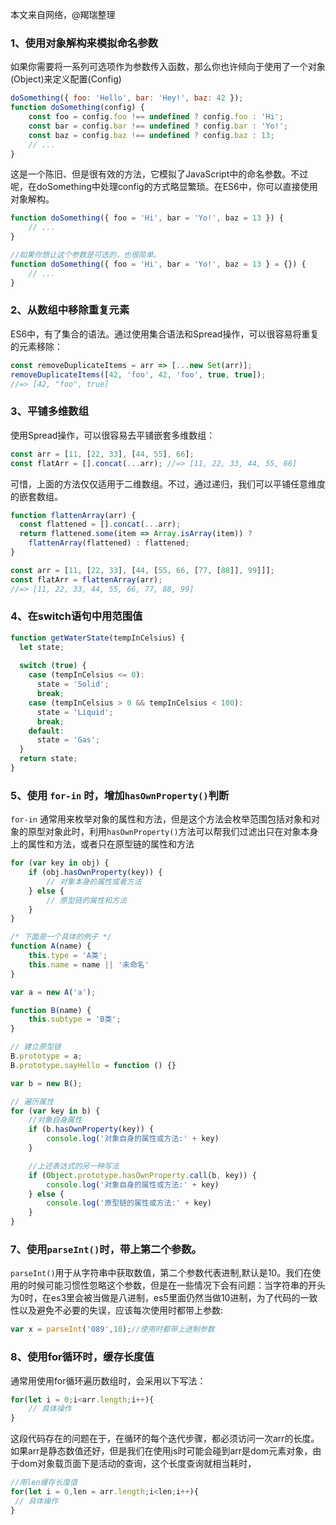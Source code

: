 本文来自网络，@羯瑞整理

### 1、使用对象解构来模拟命名参数

如果你需要将一系列可选项作为参数传入函数，那么你也许倾向于使用了一个对象(Object)来定义配置(Config)

```js
doSomething({ foo: 'Hello', bar: 'Hey!', baz: 42 });
function doSomething(config) {
	const foo = config.foo !== undefined ? config.foo : 'Hi';
	const bar = config.bar !== undefined ? config.bar : 'Yo!';
  	const baz = config.baz !== undefined ? config.baz : 13;
  	// ...
}
```
这是一个陈旧、但是很有效的方法，它模拟了JavaScript中的命名参数。不过呢，在doSomething中处理config的方式略显繁琐。在ES6中，你可以直接使用对象解构。

```js
function doSomething({ foo = 'Hi', bar = 'Yo!', baz = 13 }) {
    // ...
}

//如果你想让这个参数是可选的，也很简单。
function doSomething({ foo = 'Hi', bar = 'Yo!', baz = 13 } = {}) {
    // ...
}
```

### 2、从数组中移除重复元素

ES6中，有了集合的语法。通过使用集合语法和Spread操作，可以很容易将重复的元素移除：

```js
const removeDuplicateItems = arr => [...new Set(arr)];
removeDuplicateItems([42, 'foo', 42, 'foo', true, true]);
//=> [42, "foo", true]
```

### 3、平铺多维数组

使用Spread操作，可以很容易去平铺嵌套多维数组：

```js
const arr = [11, [22, 33], [44, 55], 66];
const flatArr = [].concat(...arr); //=> [11, 22, 33, 44, 55, 66]
```

可惜，上面的方法仅仅适用于二维数组。不过，通过递归，我们可以平铺任意维度的嵌套数组。

```js
function flattenArray(arr) {
  const flattened = [].concat(...arr);
  return flattened.some(item => Array.isArray(item)) ? 
    flattenArray(flattened) : flattened;
}

const arr = [11, [22, 33], [44, [55, 66, [77, [88]], 99]]];
const flatArr = flattenArray(arr); 
//=> [11, 22, 33, 44, 55, 66, 77, 88, 99]
```

### 4、在switch语句中用范围值

```js
function getWaterState(tempInCelsius) {
  let state;
  
  switch (true) {
    case (tempInCelsius <= 0): 
      state = 'Solid';
      break;
    case (tempInCelsius > 0 && tempInCelsius < 100): 
      state = 'Liquid';
      break;
    default: 
      state = 'Gas';
  }
  return state;
}
```

### 5、使用 `for-in` 时，增加`hasOwnProperty()`判断

`for-in` 通常用来枚举对象的属性和方法，但是这个方法会枚举范围包括对象和对象的原型对象此时，利用`hasOwnProperty()`方法可以帮我们过滤出只在对象本身上的属性和方法，或者只在原型链的属性和方法

```js
for (var key in obj) {
    if (obj.hasOwnProperty(key)) {
        // 对象本身的属性或者方法
    } else {
        // 原型链的属性和方法
    }
}

/* 下面是一个具体的例子 */
function A(name) {
    this.type = 'A类';
    this.name = name || '未命名'
}

var a = new A('a');

function B(name) {
    this.subtype = 'B类';
}

// 建立原型链
B.prototype = a;
B.prototype.sayHello = function () {}

var b = new B();

// 遍历属性
for (var key in b) {
    //对象自身属性
    if (b.hasOwnProperty(key)) {
        console.log('对象自身的属性或方法:' + key)
    }

    //上述表达式的另一种写法
    if (Object.prototype.hasOwnProperty.call(b, key)) {
        console.log('对象自身的属性或方法:' + key)
    } else {
        console.log('原型链的属性或方法:' + key)
    }
}
```

### 7、使用`parseInt()`时，带上第二个参数。

`parseInt()`用于从字符串中获取数值，第二个参数代表进制,默认是10。我们在使用的时候可能习惯性忽略这个参数，但是在一些情况下会有问题：当字符串的开头为0时，在es3里会被当做是八进制，es5里面仍然当做10进制，为了代码的一致性以及避免不必要的失误，应该每次使用时都带上参数:

```js
var x = parseInt('089',10);//使用时都带上进制参数
```

### 8、使用for循环时，缓存长度值

通常用使用for循环遍历数组时，会采用以下写法：

```js
for(let i = 0;i<arr.length;i++){
    // 具体操作
}
```
这段代码存在的问题在于，在循环的每个迭代步骤，都必须访问一次arr的长度。如果arr是静态数值还好，但是我们在使用js时可能会碰到arr是dom元素对象，由于dom对象载页面下是活动的查询，这个长度查询就相当耗时，

```js
//用len缓存长度值
for(let i = 0,len = arr.length;i<len;i++){
 // 具体操作
}
```